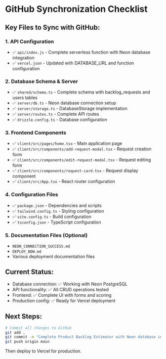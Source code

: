 # GitHub Synchronization Checklist

## Key Files to Sync with GitHub:

### 1. API Configuration
- ✅ `api/index.js` - Complete serverless function with Neon database integration
- ✅ `vercel.json` - Updated with DATABASE_URL and function configuration

### 2. Database Schema & Server
- ✅ `shared/schema.ts` - Complete schema with backlog_requests and users tables
- ✅ `server/db.ts` - Neon database connection setup
- ✅ `server/storage.ts` - DatabaseStorage implementation
- ✅ `server/routes.ts` - Complete API routes
- ✅ `drizzle.config.ts` - Database configuration

### 3. Frontend Components
- ✅ `client/src/pages/home.tsx` - Main application page
- ✅ `client/src/components/add-request-modal.tsx` - Request creation form
- ✅ `client/src/components/edit-request-modal.tsx` - Request editing form
- ✅ `client/src/components/request-card.tsx` - Request display component
- ✅ `client/src/App.tsx` - React router configuration

### 4. Configuration Files
- ✅ `package.json` - Dependencies and scripts
- ✅ `tailwind.config.ts` - Styling configuration
- ✅ `vite.config.ts` - Build configuration
- ✅ `tsconfig.json` - TypeScript configuration

### 5. Documentation Files (Optional)
- `NEON_CONNECTION_SUCCESS.md`
- `DEPLOY_NOW.md`
- Various deployment documentation files

## Current Status:
- Database connection: ✅ Working with Neon PostgreSQL
- API functionality: ✅ All CRUD operations tested
- Frontend: ✅ Complete UI with forms and scoring
- Production config: ✅ Ready for Vercel deployment

## Next Steps:
```bash
# Commit all changes to GitHub
git add .
git commit -m "Complete Product Backlog Estimator with Neon database integration"
git push origin main
```

Then deploy to Vercel for production.